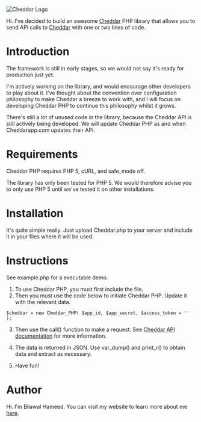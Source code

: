 ![Cheddar Logo](http://i.imgur.com/6G0Jv.png "Cheddar Logo")

Hi. I've decided to build an awesome [Cheddar](https://cheddarapp.com) PHP library that allows you to send API calls to [Cheddar](https://cheddarapp.com) with one or two lines of code.

Introduction
========
The framework is still in early stages, so we would not say it's ready for production just yet.

I'm actively working on the library, and would encourage other developers to play about it. I've thought about the convention over configuration philosophy to make Cheddar a breeze to work with, and I will focus on developing Cheddar PHP to continue this philosophy whilst it grows.

There's still a lot of unused code in the library, because the Cheddar API is still actively being developed. We will update Cheddar PHP as and when Cheddarapp.com updates their API.

Requirements
========
Cheddar PHP requires PHP 5, cURL, and safe_mode off.

The library has only been tested for PHP 5. We would therefore advise you to only use PHP 5 until we've tested it on other installations.

Installation
========
It's quite simple really. Just upload Cheddar.php to your server and include it in your files where it will be used.

Instructions
========
See example.php for a executable demo.

1. To use Cheddar PHP, you must first include the file.
2. Then you must use the code below to initiate Cheddar PHP. Update it with the relevant data.

``` $cheddar = new Cheddar_PHP( $app_id, $app_secret, $access_token = '' ); ```

3. Then use the call() function to make a request. See [Cheddar API documentation](http://cheddarapp.com/developer) for more information.

4. The data is returned in JSON. Use var_dump() and print_r() to obtain data and extract as necessary.

5. Have fun!

Author
========
Hi. I'm Bilawal Hameed. You can visit my website to learn more about me [here](http://bilaw.al).